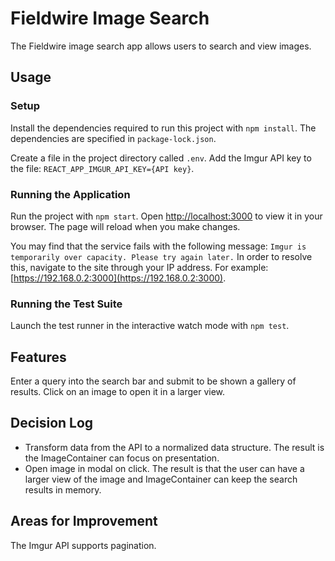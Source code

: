 # Fieldwire Image Search

The Fieldwire image search app allows users to search and view images.

## Usage

### Setup

Install the dependencies required to run this project with `npm install`.
The dependencies are specified in `package-lock.json`.

Create a file in the project directory called `.env`.
Add the Imgur API key to the file: `REACT_APP_IMGUR_API_KEY={API key}`.

### Running the Application

Run the project with `npm start`.
Open [http://localhost:3000](http://localhost:3000) to view it in your browser.
The page will reload when you make changes.

You may find that the service fails with the following message: `Imgur is temporarily over capacity. Please try again later.`
In order to resolve this, navigate to the site through your IP address.
For example: [https://192.168.0.2:3000](https://192.168.0.2:3000).

### Running the Test Suite

Launch the test runner in the interactive watch mode with `npm test`.

## Features

Enter a query into the search bar and submit to be shown a gallery of results.
Click on an image to open it in a larger view.

## Decision Log

-   Transform data from the API to a normalized data structure. The result is the ImageContainer can focus on presentation.
-   Open image in modal on click. The result is that the user can have a larger view of the image and ImageContainer can keep the search results in memory.

## Areas for Improvement

The Imgur API supports pagination.
